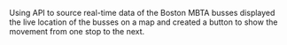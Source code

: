 Using API to source real-time data of the Boston MBTA busses displayed the live location of the busses on a map and created a button to show the movement from one stop to the next.

